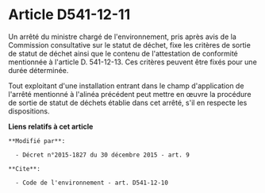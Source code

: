 # Article D541-12-11

Un arrêté du ministre chargé de l'environnement, pris après avis de la Commission consultative sur le statut de déchet, fixe
les critères de sortie de statut de déchet ainsi que le contenu de l'attestation de conformité mentionnée à l'article D.
541-12-13. Ces critères peuvent être fixés pour une durée déterminée.

Tout exploitant d'une installation entrant dans le champ d'application de l'arrêté mentionné à l'alinéa précédent peut mettre
en œuvre la procédure de sortie de statut de déchets établie dans cet arrêté, s'il en respecte les dispositions.

**Liens relatifs à cet article**

	**Modifié par**:

	  - Décret n°2015-1827 du 30 décembre 2015 - art. 9

	**Cite**:

	  - Code de l'environnement - art. D541-12-10
